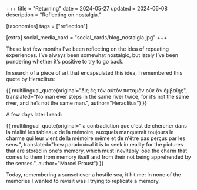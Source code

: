+++
title = "Returning"
date = 2024-05-27
updated = 2024-06-08
description = "Reflecting on nostalgia."

[taxonomies]
tags = ["reflection"]

[extra]
social_media_card = "social_cards/blog_nostalgia.jpg"
+++

These last few months I’ve been reflecting on the idea of repeating experiences. I’ve always been somewhat nostalgic, but lately I’ve been pondering whether it’s positive to try to go back.

In search of a piece of art that encapsulated this idea, I remembered this quote by Heraclitus:

{{ multilingual_quote(original="δὶς ἐς τὸν αὐτὸν ποταμὸν οὐκ ἂν ἐμβαίης", translated="No man ever steps in the same river twice, for it’s not the same river, and he’s not the same man.", author="Heraclitus") }}

A few days later I read:

{{ multilingual_quote(original="la contradiction que c'est de chercher dans la réalité les tableaux de la mémoire, auxquels manquerait toujours le charme qui leur vient de la mémoire même et de n'être pas perçus par les sens.", translated="how paradoxical it is to seek in reality for the pictures that are stored in one's memory, which must inevitably lose the charm that comes to them from memory itself and from their not being apprehended by the senses.", author="Marcel Proust") }}

Today, remembering a sunset over a hostile sea, it hit me: in none of the memories I wanted to revisit was I trying to replicate a memory.
